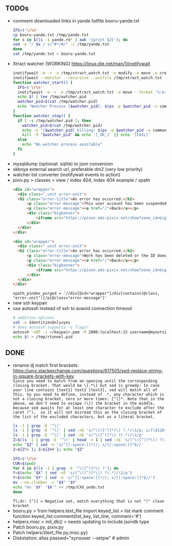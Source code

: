## TODOs
- comment downloaded links in yande listfile booru-yande.txt
  ```bash
  IFS=$'\r\n'
  cp booru-yande.txt /tmp/yande.txt
  for x in $(ls -1 yande.re* | awk '{print $2}'); do
  sed -e "/ $x / s/^#*/#/" -i /tmp/yande.txt
  done
  cat /tmp/yande.txt > booru-yande.txt
  ```
- Xtract watcher (WORKING) https://linux.die.net/man/1/inotifywait
  ```bash
  inotifywait -m -r -o /tmp/xtract_watch.txt -e modify -e move -e create -e delete --format '%:e:%w%f' ~/Xtracts
  inotifywait --monitor --recursive --outfile /tmp/xtract_watch.txt --event modify --event move --event create --event delete --format '%:e:%w%f' ~/Xtracts
  function watcher_start() {
    IFS=$'\r\n'
    inotifywait -m -r -o /tmp/xtract_watch.txt -e move --format '%:e:%w%f' --daemon "$1"
    echo $! | tee /tmp/watcher.pid
    watcher_pid=$(cat /tmp/watcher.pid)
    echo "Watcher Process [$watcher_pid]: $(ps -p $watcher_pid -o command) [STARTED]\nUse: 'kill -9 $watcher_pid' or 'watcher_stop' to kill it."
  }
  function watcher_stop() {
    if [ -s /tmp/watcher.pid ]; then
      watcher_pid=$(cat /tmp/watcher.pid)
      echo -n "[$watcher_pid] Killing: $(ps -p $watcher_pid -o command) "
      kill -9 "$watcher_pid" && echo '[_OK_]' || echo '[FAIL]'
    else
      echo "No watcher process available"
    fi
  }
  ```
- mysqldump (optional: sqlite) to json conversion
- skbnya external search url, preferable dm2 (very low priority)
- watcher list converter (inotifywait events to action)
- pixiv.py > classes > view / index 404, index 404 example / xpath
  ```html
  <div id="wrapper">
    <div class="_unit error-unit">
    <h2 class="error-title">An error has occurred.</h2>
        <p class="error-message">This user account has been suspended.</p>
        <p class="error-message"><a href="/">Back</a></p>
        <div class="bigbanner">
            <iframe src="https://pixon.ads-pixiv.net/show?zone_id=bigbanner&amp;format=html&amp;s=1&amp;up=0&amp;a=31&amp;ng=g&amp;l=en&amp;uri=%2Fen%2Fusers%2F_PARAM_&amp;K=5419686e6159a&amp;ab_test_digits_first=51&amp;yuid=E5mXGWU&amp;suid=Pgo5wym9pxidiak1h&amp;num=603e46f5194" marginwidth="0" marginheight="0" allowtransparency="true" scrolling="no" class="ad-bigbanner" width="500" height="520" frameborder="0"></iframe>
        </div>
    </div>
  </div>
  ```
  ```html
  <div id="wrapper">
    <div class="_unit error-unit">
    <h2 class="error-title">An error has occurred.</h2>
        <p class="error-message">Work has been deleted or the ID does not exist.</p>
        <p class="error-message"><a href="/">Back</a></p>
        <div class="bigbanner">
            <iframe src="https://pixon.ads-pixiv.net/show?zone_id=bigbanner&amp;format=html&amp;s=1&amp;up=0&amp;a=31&amp;ng=g&amp;l=en&amp;uri=%2Fen%2Fartworks%2F_PARAM_&amp;K=5419686e6159a&amp;ab_test_digits_first=31&amp;yuid=M3E0gxg&amp;suid=Pgo1yecskyiw00p54&amp;num=6039c2e575" marginwidth="0" marginheight="0" allowtransparency="true" scrolling="no" class="ad-bigbanner" width="500" height="520" frameborder="0"></iframe>
        </div>
    </div>
  </div>
  ```
  `xpath_pindex_purged = '//div[@id="wrapper"]/div[contains(@class, "error-unit")]/p[@class="error-message"]'`
- new ssh keypair
- use autossh instead of ssh to avaoid connection timeout
  ```bash
  # addition options 
  ssh -o IdentitiesOnly=yes
  # does autossh supports -o flags?
  autossh -nNT -i ~/keypair.pem -R 2000:localhost:22 username@myoutsidebox.com &
  echo $! > /tmp/rtunnel.pid
  ```

## DONE
- rename dj match first brackets: </br>
  https://unix.stackexchange.com/questions/617505/sed-replace-string-in-square-brackets-with-key </br>
  `
  Since you need to match from an opening until the corresponding closing bracket.
  That would be \[.*\] but sed is greedy:
    In case your line contains [text1] text2 [text3], sed will match all of this.
    So you need to define, instead of .*, any character which is not a closing bracket, zero or more times: [^]]*.
  Note that in the above, we don't need to escape (\]) the bracket in the middle, 
    because sed awaits for at least one character to exclude after the caret (^), 
    so it will not misread this as the closing bracket of the list of the excluded characters, but as a literal bracket.
  `
  ```bash
  ls -1 | grep -E '^\('
  ls -1 | grep -E '^\(' | sed -nE 's/^\(([^)]*)\) ?.*/\1/p; s/[\d128-\d255]/-/g'
  ls -1 | grep -E '^\(' | sed -nE 's/^\([^)]*\) ?(.*)/\1/p'
  Z=$(ls -1 | grep -E '^\(' | head -n 1 | sed -nE 's/(^\([^)]*\)) ?(.*)/\2/p')
  echo "$Z" | sed -e 's/^[[:space:]]*//; s/[[:space:]]*$//'
  Z=${Z%% }; Z=${Z## }; echo "$Z"
  
  IFS=$'\r\n'
  CUR=$(pwd)
  for X in $(ls -1 | grep -E '^\([^)]*\) ?'); do
  Y=$(echo "$X" | sed -nE 's/(^\([^)]*\)) ?(.*)/\2/p')
  Y=$(echo "$Y" | sed -e 's/^[[:space:]]*//; s/[[:space:]]*$//')
  mv --no-clobber -v "$X" "$Y"
  echo "mv '$Y' '$X'" >> /tmp/CXX_undo.txt
  done
  ```
  `Tl;dr: [^)] = Negative set, match everything that is not ")" close bracket`
- booru.py > from helpers.text_file import keyed_list > list mark comment function keyed_list.comment(list_key, list_line, comment='#')
- helpers.misc > init_db() > needs updating to include jsondb type
- Patch booru.py, pixiv.py
- Patch helpers/{text_file.py,misc.py}
- Diskstation: alias passwd="synouser --setpw" # admin <yourpassword>
